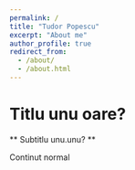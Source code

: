 ```yaml
---
permalink: /
title: "Tudor Popescu"
excerpt: "About me"
author_profile: true
redirect_from: 
  - /about/
  - /about.html
---
```


Titlu unu oare?
======

** Subtitlu unu.unu? **

Continut normal
